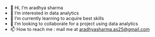 - 👋 Hi, I’m aradhya sharma
- 👀 I’m interested in data analytics
- 🌱 I’m currently learning to acquire best skills
- 💞️ I’m looking to collaborate for a project using data analytics
- 📫 How to reach me : mail me at aradhyasharma.as25@gmail.com

<!---
aradhyasharma25/aradhyasharma25 is a ✨ special ✨ repository because its `README.md` (this file) appears on your GitHub profile.
You can click the Preview link to take a look at your changes.
--->

